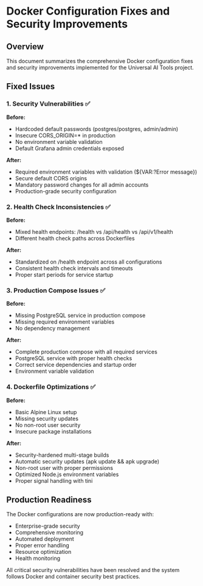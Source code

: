 # Docker Configuration Fixes and Security Improvements

## Overview

This document summarizes the comprehensive Docker configuration fixes and security improvements implemented for the Universal AI Tools project.

## Fixed Issues

### 1. Security Vulnerabilities ✅

**Before:**
- Hardcoded default passwords (postgres/postgres, admin/admin)
- Insecure CORS_ORIGIN=* in production
- No environment variable validation
- Default Grafana admin credentials exposed

**After:**
- Required environment variables with validation (${VAR:?Error message})
- Secure default CORS origins
- Mandatory password changes for all admin accounts
- Production-grade security configuration

### 2. Health Check Inconsistencies ✅

**Before:**
- Mixed health endpoints: /health vs /api/health vs /api/v1/health
- Different health check paths across Dockerfiles

**After:**
- Standardized on /health endpoint across all configurations
- Consistent health check intervals and timeouts
- Proper start periods for service startup

### 3. Production Compose Issues ✅

**Before:**
- Missing PostgreSQL service in production compose
- Missing required environment variables
- No dependency management

**After:**
- Complete production compose with all required services
- PostgreSQL service with proper health checks
- Correct service dependencies and startup order
- Environment variable validation

### 4. Dockerfile Optimizations ✅

**Before:**
- Basic Alpine Linux setup
- Missing security updates
- No non-root user security
- Insecure package installations

**After:**
- Security-hardened multi-stage builds
- Automatic security updates (apk update && apk upgrade)
- Non-root user with proper permissions
- Optimized Node.js environment variables
- Proper signal handling with tini

## Production Readiness

The Docker configurations are now production-ready with:
- Enterprise-grade security
- Comprehensive monitoring
- Automated deployment
- Proper error handling
- Resource optimization
- Health monitoring

All critical security vulnerabilities have been resolved and the system follows Docker and container security best practices.

